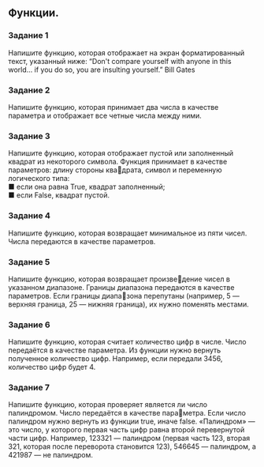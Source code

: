 ## Функции. 

### Задание 1
Напишите функцию, которая отображает на экран 
форматированный текст, указанный ниже:
“Don't compare yourself with anyone in this world…
if you do so, you are insulting yourself.”
Bill Gates
### Задание 2
Напишите функцию, которая принимает два числа 
в качестве параметра и отображает все четные числа 
между ними.
### Задание 3
Напишите функцию, которая отображает пустой или 
заполненный квадрат из некоторого символа. Функция 
принимает в качестве параметров: длину стороны квадрата, символ и переменную логического типа: <br/>
■ если она равна True, квадрат заполненный;<br/>
■ если False, квадрат пустой.<br/>
### Задание 4
Напишите функцию, которая возвращает минимальное 
из пяти чисел. Числа передаются в качестве параметров.

### Задание 5
Напишите функцию, которая возвращает произведение чисел в указанном диапазоне. Границы диапазона 
передаются в качестве параметров. Если границы диапазона перепутаны (например, 5 — верхняя граница, 25 — 
нижняя граница), их нужно поменять местами.
### Задание 6
Напишите функцию, которая считает количество 
цифр в числе. Число передаётся в качестве параметра. Из 
функции нужно вернуть полученное количество цифр. 
Например, если передали 3456, количество цифр будет 4.
### Задание 7
Напишите функцию, которая проверяет является ли 
число палиндромом. Число передаётся в качестве параметра. Если число палиндром нужно вернуть из функции 
true, иначе false.
«Палиндром» — это число, у которого первая часть 
цифр равна второй перевернутой части цифр. Например, 
123321 — палиндром (первая часть 123, вторая 321, которая 
после переворота становится 123), 546645 — палиндром, 
а 421987 — не палиндром. 
